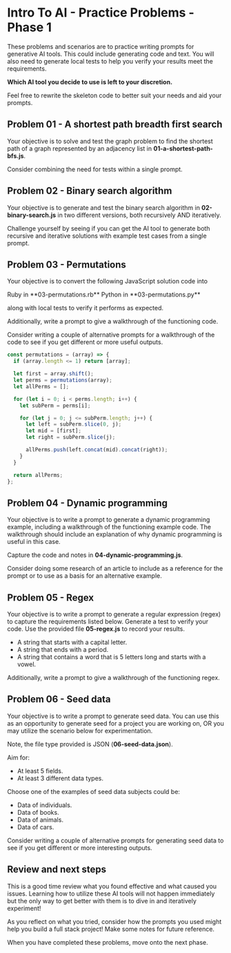 # Intro To AI - Practice Problems - Phase 1

These problems and scenarios are to practice writing prompts for generative AI
tools. This could include generating code and text. You will also need to
generate local tests to help you verify your results meet the requirements.

**Which AI tool you decide to use is left to your discretion.**

Feel free to rewrite the skeleton code to better suit your needs and aid your
prompts.

## Problem 01 - A shortest path breadth first search

Your objective is to solve and test the graph problem to find the shortest path
of a graph represented by an adjacency list in **01-a-shortest-path-bfs.js**.

Consider combining the need for tests within a single prompt.

## Problem 02 - Binary search algorithm

Your objective is to generate and test the binary search algorithm in
**02-binary-search.js** in two different versions, both recursively AND
iteratively.

Challenge yourself by seeing if you can get the AI tool to generate both
recursive and iterative solutions with example test cases from a single prompt.

## Problem 03 - Permutations

Your objective is to convert the following JavaScript solution code into
<!--!!CH -->Ruby in **03-permutations.rb** <!--!!END --><!--!!FT PT -->Python in **03-permutations.py** <!--!!END -->
along with local tests to verify it performs as expected.

Additionally, write a prompt to give a walkthrough of the functioning code.

Consider writing a couple of alternative prompts for a walkthrough of the code
to see if you get different or more useful outputs.

```js
const permutations = (array) => {
  if (array.length <= 1) return [array];

  let first = array.shift();
  let perms = permutations(array);
  let allPerms = [];

  for (let i = 0; i < perms.length; i++) {
    let subPerm = perms[i];

    for (let j = 0; j <= subPerm.length; j++) {
      let left = subPerm.slice(0, j);
      let mid = [first];
      let right = subPerm.slice(j);

      allPerms.push(left.concat(mid).concat(right));
    }
  }

  return allPerms;
};
```

## Problem 04 - Dynamic programming

Your objective is to write a prompt to generate a dynamic programming example,
including a walkthrough of the functioning example code. The walkthrough should
include an explanation of why dynamic programming is useful in this case.

Capture the code and notes in **04-dynamic-programming.js**.

Consider doing some research of an article to include as a reference for the
prompt or to use as a basis for an alternative example.

## Problem 05 - Regex

Your objective is to write a prompt to generate a regular expression (regex) to
capture the requirements listed below. Generate a test to verify your code. Use
the provided file **05-regex.js** to record your results.

- A string that starts with a capital letter.
- A string that ends with a period.
- A string that contains a word that is 5 letters long and starts with a vowel.

Additionally, write a prompt to give a walkthrough of the functioning regex.

## Problem 06 - Seed data

Your objective is to write a prompt to generate seed data. You can use this as
an opportunity to generate seed for a project you are working on, OR you may
utilize the scenario below for experimentation.

Note, the file type provided is JSON (**06-seed-data.json**).

Aim for:

- At least 5 fields.
- At least 3 different data types.

Choose one of the examples of seed data subjects could be:

- Data of individuals.
- Data of books.
- Data of animals.
- Data of cars.

Consider writing a couple of alternative prompts for generating seed data to
see if you get different or more interesting outputs.

## Review and next steps

This is a good time review what you found effective and what caused you issues.
Learning how to utilize these AI tools will not happen immediately but the only
way to get better with them is to dive in and iteratively experiment!

As you reflect on what you tried, consider how the prompts you used might help
you build a full stack project! Make some notes for future reference.

When you have completed these problems, move onto the next phase.
